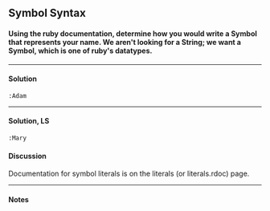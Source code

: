 ## Symbol Syntax
#### Using the ruby documentation, determine how you would write a **Symbol** that represents your name. We aren't looking for a String; we want a Symbol, which is one of ruby's datatypes.
___
#### Solution
`:Adam`
___
#### Solution, LS
`:Mary`
#### Discussion
Documentation for symbol literals is on the literals (or literals.rdoc) page.
___
#### Notes
